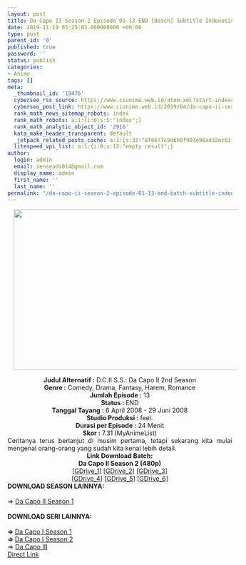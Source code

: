 ```yaml
---
layout: post
title: Da Capo II Season 2 Episode 01-13 END [Batch] Subtitle Indonesia
date: 2019-11-19 05:25:03.000000000 +00:00
type: post
parent_id: '0'
published: true
password: ''
status: publish
categories:
- Anime
tags: []
meta:
  _thumbnail_id: '19476'
  cyberseo_rss_source: https://www.ciunime.web.id/atom.xml?start-index=2401&max-results=150
  cyberseo_post_link: https://www.ciunime.web.id/2019/04/da-capo-ii-season-2-episode-01-13-end.html
  rank_math_news_sitemap_robots: index
  rank_math_robots: a:1:{i:0;s:5:"index";}
  rank_math_analytic_object_id: '2916'
  kata_make_header_transparent: default
  _jetpack_related_posts_cache: a:1:{s:32:"8f6677c9d6b0f903e98ad32ec61f8deb";a:2:{s:7:"expires";i:1655904667;s:7:"payload";a:0:{}}}
  litespeed_vpi_list: a:1:{i:0;s:12:"empty result";}
author:
  login: admin
  email: senseads014@gmail.com
  display_name: admin
  first_name: ''
  last_name: ''
permalink: "/da-capo-ii-season-2-episode-01-13-end-batch-subtitle-indonesia/"
---
```

<div class="separator" style="clear: both; text-align: center;"><a href="https://1.bp.blogspot.com/-ahn9AcL6HYw/XK4E0VON8AI/AAAAAAAAOqY/G7yFZ0rVnV0osfj5PVEjaoCUn_9j4ctaACPcBGAYYCw/s1600/Da%2BCapo%2BII%2BSeason%2B2.jpg" imageanchor="1" style="margin-left: 1em; margin-right: 1em;"><img border="0" data-original-height="720" data-original-width="1280" height="360" src="{{ site.baseurl }}/assets/2019/11/Da%2BCapo%2BII%2BSeason%2B2.jpg" width="640" /></a></div>
<p>
<div style="text-align: center;"><b>Judul</b><b><b> Alternatif</b> :</b> D.C.II S.S.: Da Capo II 2nd Season</div>
<div style="text-align: center;"><b><b>Genre :</b></b> Comedy, Drama, Fantasy, Harem, Romance</div>
<div style="text-align: center;"><b>Jumlah Episode :</b> 13<br /><b>Status :&nbsp;</b>END<br /><b>Tanggal Tayang :</b> 6 April 2008 - 29 Juni 2008<br /><b>Studio Produksi :</b> feel.<br /><b>Durasi per Episode :</b> 24 Menit</div>
<div style="text-align: center;"><b>Skor :</b> 7.31 (MyAnimeList)</div>
<div style="text-align: center;"></div>
<div style="text-align: justify;">Ceritanya terus berlanjut di musim pertama, tetapi sekarang kita mulai mengenal orang-orang yang sudah kita kenal lebih detail.</div>
<div style="text-align: justify;"></div>
<div style="text-align: justify;"></div>
<div style="text-align: center;"><b>Link Download Batch:</b></div>
<div style="text-align: center;"><b>Da Capo II Season 2 (480p)</b></div>
<div style="text-align: center;">[<a href="https://drive.google.com/uc?id=1ZaWKgXM1gNFXbrjVYIOhc7d7lEW7TF3u" target="_blank" rel="noopener">GDrive_1</a>] [<a href="https://drive.google.com/uc?export=download&amp;id=1nr2OmrK5pOHVD2PuZKxvVIwKieqf86DP" target="_blank" rel="noopener">GDrive_2</a>] [<a href="https://drive.google.com/uc?id=1DkILEnC3Nv2-txMl0wDBYlAR9kGVowGp" target="_blank" rel="noopener">GDrive_3</a>]<br />[<a href="https://drive.google.com/uc?id=18Opn0nSbYcx1a7XZEdHCgDMryV1BztDc" target="_blank" rel="noopener">GDrive_4</a>] [<a href="https://drive.google.com/uc?id=1KNvj6qIchblxuiRaAQ21T2S23LPhT3zt" target="_blank" rel="noopener">GDrive_5</a>] [<a href="https://drive.google.com/uc?id=1HWkiQhf8nM5is3k_z6dbqBkZqowV3vjW" target="_blank" rel="noopener">GDrive_6</a>]
<div style="text-align: left;"></div>
<div style="text-align: left;"></div>
<div style="text-align: left;"><b>DOWNLOAD SEASON LAINNYA:</b></div>
<div style="text-align: left;"><b><br /></b></div>
<div style="text-align: left;">=&gt;&nbsp;<span style="text-align: center;"><a href="https://www.ciunime.web.id/2019/04/da-capo-ii-season-1-episode-01-13-end.html" target="_blank" rel="noopener">Da Capo II Season 1</a></span></div>
<div style="text-align: left;"><b><br /></b></div>
<div style="text-align: left;"><b>DOWNLOAD SERI LAINNYA:</b></div>
<div style="text-align: left;"><b><br /></b></div>
<div style="text-align: left;"><b>=&gt;&nbsp;</b><span style="text-align: center;"><a href="https://www.ciunime.web.id/2019/04/da-capo-i-season-1-episode-01-26-end.html" target="_blank" rel="noopener">Da Capo I Season 1</a></span></div>
<div style="text-align: left;"><b>=&gt;&nbsp;</b><span style="text-align: center;"><a href="https://www.ciunime.web.id/2019/04/da-capo-i-season-2-episode-01-26-end.html" target="_blank" rel="noopener">Da Capo I Season 2</a></span></div>
<div style="text-align: left;">=&gt;&nbsp;<a href="https://www.ciunime.web.id/2019/04/da-capo-iii-episode-01-13-end-batch.html" target="_blank" rel="noopener">Da Capo III</a></div>
<div style="text-align: left;"></div>
</div>
<link rel="stylesheet" href="https://cdnjs.cloudflare.com/ajax/libs/font-awesome/4.7.0/css/font-awesome.min.css" />
<div class="divbtn"> <a href="https://handymansurrender.com/fihup8buzv?key=94550f7ce39444073321dde3b8782f97" class="btn"><i class="fa fa-download"></i> Direct Link</a> </div>
